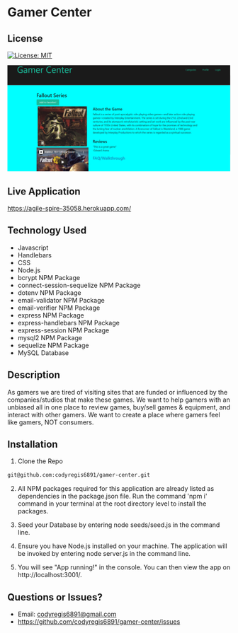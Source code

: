 # Gamer Center

## License

[![License: MIT](https://img.shields.io/badge/License-MIT-yellow.svg)](https://opensource.org/licenses/MIT)

![Screenshot of live application.](./assets/gamer-center.png)


## Live Application

https://agile-spire-35058.herokuapp.com/



## Technology Used

* Javascript
* Handlebars
* CSS
* Node.js
* bcrypt NPM Package
* connect-session-sequelize NPM Package
* dotenv NPM Package
* email-validator NPM Package
* email-verifier NPM Package
* express NPM Package
* express-handlebars NPM Package
* express-session NPM Package
* mysql2 NPM Package
* sequelize NPM Package
* MySQL Database


## Description

As gamers we are tired of visiting sites that are funded or influenced by the companies/studios that make these games.
We want to help gamers with an unbiased all in one place to review games, buy/sell games & equipment, and interact with other gamers.
We want to create a place where gamers feel like gamers, NOT consumers.

## Installation

1. Clone the Repo
  ```sh
  git@github.com:codyregis6891/gamer-center.git
  ```
2. All NPM packages required for this application are already listed as dependencies in the package.json file. Run the command 'npm i' command in your terminal at the root    directory level to install the packages.

3. Seed your Database by entering node seeds/seed.js in the command line.

4. Ensure you have Node.js installed on your machine. The application will be invoked by entering node server.js in the command line.

5. You will see "App running!" in the console. You can then view the app on http://localhost:3001/.


## Questions or Issues?

* Email: codyregis6891@gmail.com
* https://github.com/codyregis6891/gamer-center/issues

